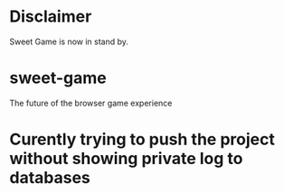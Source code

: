 # Disclaimer
Sweet Game is now in stand by.

# sweet-game
The future of the browser game experience


# Curently trying to push the project without showing private log to databases
